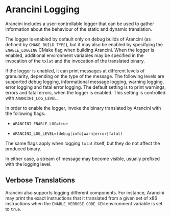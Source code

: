 # Arancini Logging

Arancini includes a user-controllable logger that can be used to gather
information about the behaviour of the static and dynamic translation.

The logger is enabled by default only on debug builds of Arancini (as defined by
`CMAKE_BUILD_TYPE`), but it may also be enabled by specifying the `ENABLE_LOGGING`
CMake flag when building Arancini. When the logger is enabled, additional
environment variables may be specified in the invocation of the `txlat` and the
invocation of the translated binary.

If the logger is enabled, it can print messages at different levels of
granularity, depending on the type of the message. The following levels are
supported debug logging, informational message logging, warning logging, error
logging and fatal error logging. The default setting is to print warnings, errors
and fatal errors, when the logger is enabled. This setting is controlled with
`ARANCINI_LOG_LEVEL`.

In order to enable the logger, invoke the binary translated by Arancini with the
following flags:

- `ARANCINI_ENABLE_LOG=true`

- `ARANCINI_LOG_LEVEL=(debug|info|warn|error|fatal)`

The same flags apply when logging `txlat` itself, but they do not affect the
produced binary.

In either case, a stream of message may become visible, usually prefixed with the
logging level.

## Verbose Translations

Arancini also supports logging different components. For instance, Arancini may
print the exact instructions that it translated from a given set of x86
instructions when the `ENABLE_VERBOSE_CODE_GEN` environment variable is set to
`true`.

